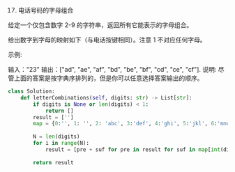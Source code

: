 17. 电话号码的字母组合

给定一个仅包含数字 2-9 的字符串，返回所有它能表示的字母组合。

给出数字到字母的映射如下（与电话按键相同）。注意 1 不对应任何字母。



示例:

输入："23"
输出：["ad", "ae", "af", "bd", "be", "bf", "cd", "ce", "cf"].
说明:
尽管上面的答案是按字典序排列的，但是你可以任意选择答案输出的顺序。

```python
class Solution:
    def letterCombinations(self, digits: str) -> List[str]:
        if digits is None or len(digits) < 1:
            return []
        result = ['']
        map = {0:'', 1: '', 2: 'abc', 3:'def', 4:'ghi', 5:'jkl', 6:'mno', 7:'pqrs', 8:'tuv', 9:'wxyz'}
        
        N = len(digits)
        for i in range(N):
            result = [pre + suf for pre in result for suf in map[int(digits[i])]]
        
        return result
```